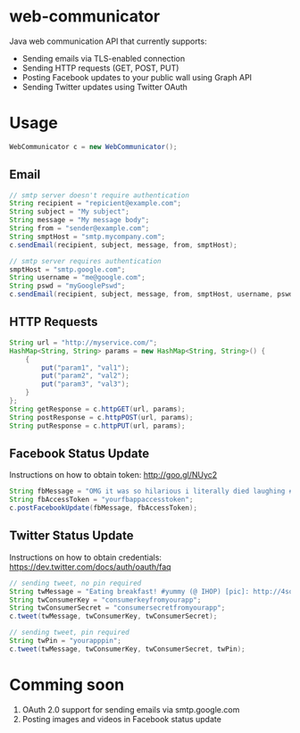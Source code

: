 web-communicator
=======================

Java web communication API that currently supports:
- Sending emails via TLS-enabled connection
- Sending HTTP requests (GET, POST, PUT)
- Posting Facebook updates to your public wall using Graph API
- Sending Twitter updates using Twitter OAuth

Usage
=====

```java
WebCommunicator c = new WebCommunicator();
```

Email
-----
```java
// smtp server doesn't require authentication
String recipient = "repicient@example.com";
String subject = "My subject";
String message = "My message body";
String from = "sender@example.com";
String smptHost = "smtp.mycompany.com";
c.sendEmail(recipient, subject, message, from, smptHost);

// smtp server requires authentication
smptHost = "smtp.google.com";
String username = "me@google.com";
String pswd = "myGooglePswd";
c.sendEmail(recipient, subject, message, from, smptHost, username, pswd);
```

HTTP Requests
-------------
```java
String url = "http://myservice.com/";
HashMap<String, String> params = new HashMap<String, String>() {
    {
        put("param1", "val1");
        put("param2", "val2");
        put("param3", "val3");
    }
};
String getResponse = c.httpGET(url, params);
String postResponse = c.httpPOST(url, params);
String putResponse = c.httpPUT(url, params);
```

Facebook Status Update
----------------------
Instructions on how to obtain token: http://goo.gl/NUyc2
```java
String fbMessage = "OMG it was so hilarious i literally died laughing #LOL #SWAG";
String fbAccessToken = "yourfbappaccesstoken";
c.postFacebookUpdate(fbMessage, fbAccessToken);
```

Twitter Status Update
--------------------
Instructions on how to obtain credentials: https://dev.twitter.com/docs/auth/oauth/faq
```java
// sending tweet, no pin required
String twMessage = "Eating breakfast! #yummy (@ IHOP) [pic]: http://4sq.com/rcgmnH ";
String twConsumerKey = "consumerkeyfromyourapp";
String twConsumerSecret = "consumersecretfromyourapp";
c.tweet(twMessage, twConsumerKey, twConsumerSecret);

// sending tweet, pin required
String twPin = "yourapppin";
c.tweet(twMessage, twConsumerKey, twConsumerSecret, twPin);
```

Comming soon
============
1. OAuth 2.0 support for sending emails via smtp.google.com
2. Posting images and videos in Facebook status update